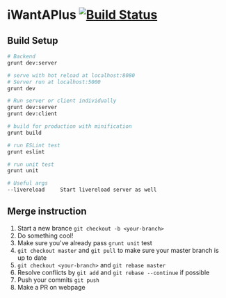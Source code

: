 # iWantAPlus [![Build Status](https://travis-ci.org/rijn/i-want-a-plus.svg?branch=master)](https://travis-ci.org/rijn/i-want-a-plus)

## Build Setup

``` bash
# Backend
grunt dev:server

# serve with hot reload at localhost:8080
# Server run at localhost:5000
grunt dev

# Run server or client individually
grunt dev:server
grunt dev:client

# build for production with minification
grunt build

# run ESLint test
grunt eslint

# run unit test
grunt unit

# Useful args
--livereload     Start livereload server as well
```

## Merge instruction

1. Start a new brance `git checkout -b <your-branch>`
2. Do something cool!
3. Make sure you've already pass `grunt unit` test
4. `git checkout master` and `git pull` to make sure your master branch is up to date
5. `git checkout <your-branch>` and `git rebase master`
6. Resolve conflicts by `git add` and `git rebase --continue` if possible
7. Push your commits `git push`
8. Make a PR on webpage

